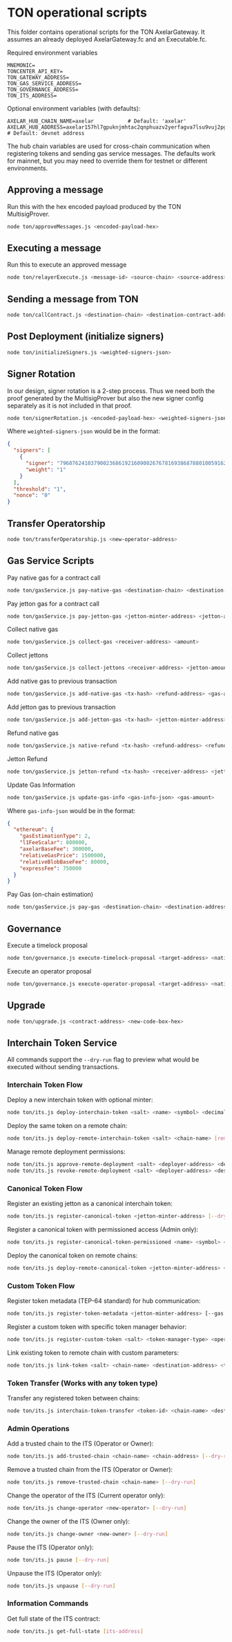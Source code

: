 
# TON operational scripts

This folder contains operational scripts for the TON AxelarGateway. It assumes an already deployed AxelarGateway.fc and an Executable.fc.

Required environment variables

```
MNEMONIC=
TONCENTER_API_KEY=
TON_GATEWAY_ADDRESS=
TON_GAS_SERVICE_ADDRESS=
TON_GOVERNANCE_ADDRESS=
TON_ITS_ADDRESS=
```

Optional environment variables (with defaults):

```
AXELAR_HUB_CHAIN_NAME=axelar           # Default: 'axelar'
AXELAR_HUB_ADDRESS=axelar157hl7gpuknjmhtac2qnphuazv2yerfagva7lsu9vuj2pgn32z22qa26dk4  # Default: devnet address
```

The hub chain variables are used for cross-chain communication when registering tokens and sending gas service messages. The defaults work for mainnet, but you may need to override them for testnet or different environments.

## Approving a message

Run this with the hex encoded payload produced by the TON MultisigProver.

```bash
node ton/approveMessages.js <encoded-payload-hex>
```


## Executing a message

Run this to execute an approved message

```bash
node ton/relayerExecute.js <message-id> <source-chain> <source-address> <payload-hex> <executable-address> <destination-chain> <payload-hash>
```


## Sending a message from TON

```bash
node ton/callContract.js <destination-chain> <destination-contract-address> <payload-hex>
```


## Post Deployment (initialize signers)

```bash
node ton/initializeSigners.js <weighted-signers-json>
```

## Signer Rotation
In our design, signer rotation is a 2-step process. Thus we need both the proof generated by the MultisigProver but also the new signer config separately as it is not included in that proof.

```bash
node ton/signerRotation.js <encoded-payload-hex> <weighted-signers-json>
```

Where `weighted-signers-json` would be in the format:

```json
{
  "signers": [
    {
      "signer": "79607624103790023686192160900267678169386878801005916234280733090365959006096",
      "weight": "1"
    }
  ],
  "threshold": "1",
  "nonce": "0"
}
```

## Transfer Operatorship

```bash
node ton/transferOperatorship.js <new-operator-address>
```

## Gas Service Scripts

Pay native gas for a contract call

```bash
node ton/gasService.js pay-native-gas <destination-chain> <destination-address> <payload-hex> <refund-address> <gas-amount>
```

Pay jetton gas for a contract call

```bash
node ton/gasService.js pay-jetton-gas <jetton-minter-address> <jetton-amount> <destination-chain> <destination-address> <payload-hex>
```

Collect native gas

```bash
node ton/gasService.js collect-gas <receiver-address> <amount>
```

Collect jettons

```bash
node ton/gasService.js collect-jettons <receiver-address> <jetton-amount> <jetton-minter-address>
```


Add native gas to previous transaction

```bash
node ton/gasService.js add-native-gas <tx-hash> <refund-address> <gas-amount>
```

Add jetton gas to previous transaction

```bash
node ton/gasService.js add-jetton-gas <tx-hash> <jetton-minter-address> <jetton-amount> <refund-address>
```

Refund native gas

```bash
node ton/gasService.js native-refund <tx-hash> <refund-address> <refund-amount>
```

Jetton Refund

```bash
node ton/gasService.js jetton-refund <tx-hash> <receiver-address> <jetton-amount> <jetton-minter-address>
```

Update Gas Information

```bash
node ton/gasService.js update-gas-info <gas-info-json> <gas-amount>
```

Where `gas-info-json` would be in the format:

```json
{
  "ethereum": {
    "gasEstimationType": 2,
    "l1FeeScalar": 800000,
    "axelarBaseFee": 300000,
    "relativeGasPrice": 1500000,
    "relativeBlobBaseFee": 80000,
    "expressFee": 750000
  }
}
```

Pay Gas (on-chain estimation)

```bash
node ton/gasService.js pay-gas <destination-chain> <destination-address> <payload-hex> <refund-address> <execution-gas-limit> <estimate-on-chain> <gas-amount>
```

## Governance

Execute a timelock proposal

```bash
node ton/governance.js execute-timelock-proposal <target-address> <native-ton-amount> <proposal-hash> <proposal-hex-data> <timelock-seconds> <actual-timelock-value> <gas-amount>
```

Execute an operator proposal

```bash
node ton/governance.js execute-operator-proposal <target-address> <native-ton-amount> <proposal-hash> <proposal-hex-data> <gas-amount>
```

## Upgrade

```bash
node ton/upgrade.js <contract-address> <new-code-box-hex>
```

## Interchain Token Service

All commands support the `--dry-run` flag to preview what would be executed without sending transactions.

### Interchain Token Flow

Deploy a new interchain token with optional minter:
```bash
node ton/its.js deploy-interchain-token <salt> <name> <symbol> <decimals> <initial-supply> [minter] [--dry-run]
```

Deploy the same token on a remote chain:
```bash
node ton/its.js deploy-remote-interchain-token <salt> <chain-name> [remote-minter] [--gas <amount>] [--dry-run]
```

Manage remote deployment permissions:
```bash
node ton/its.js approve-remote-deployment <salt> <deployer-address> <destination-chain> <minter-to-approve> [--dry-run]
node ton/its.js revoke-remote-deployment <salt> <deployer-address> <destination-chain> <minter-to-revoke> [--dry-run]
```

### Canonical Token Flow

Register an existing jetton as a canonical interchain token:
```bash
node ton/its.js register-canonical-token <jetton-minter-address> [--dry-run]
```

Register a canonical token with permissioned access (Admin only):
```bash
node ton/its.js register-canonical-token-permissioned <name> <symbol> <decimals> <jetton-minter-address> [--dry-run]
```

Deploy the canonical token on remote chains:
```bash
node ton/its.js deploy-remote-canonical-token <jetton-minter-address> <chain-name> [--gas <amount>] [--dry-run]
```

### Custom Token Flow

Register token metadata (TEP-64 standard) for hub communication:
```bash
node ton/its.js register-token-metadata <jetton-minter-address> [--gas <amount>] [--dry-run]
```

Register a custom token with specific token manager behavior:
```bash
node ton/its.js register-custom-token <salt> <token-manager-type> <operator-address> <jetton-minter-address> [--dry-run]
```

Link existing token to remote chain with custom parameters:
```bash
node ton/its.js link-token <salt> <chain-name> <destination-address> <token-manager-type> <link-params> [--gas <amount>] [--dry-run]
```

### Token Transfer (Works with any token type)

Transfer any registered token between chains:
```bash
node ton/its.js interchain-token-transfer <token-id> <chain-name> <destination-address> <amount> <jetton-minter> [--gas <amount>] [--dry-run]
```

### Admin Operations

Add a trusted chain to the ITS (Operator or Owner):
```bash
node ton/its.js add-trusted-chain <chain-name> <chain-address> [--dry-run]
```

Remove a trusted chain from the ITS (Operator or Owner):
```bash
node ton/its.js remove-trusted-chain <chain-name> [--dry-run]
```

Change the operator of the ITS (Current operator only):
```bash
node ton/its.js change-operator <new-operator> [--dry-run]
```

Change the owner of the ITS (Owner only):
```bash
node ton/its.js change-owner <new-owner> [--dry-run]
```

Pause the ITS (Operator only):
```bash
node ton/its.js pause [--dry-run]
```

Unpause the ITS (Operator only):
```bash
node ton/its.js unpause [--dry-run]
```

### Information Commands

Get full state of the ITS contract:
```bash
node ton/its.js get-full-state [its-address]
```
